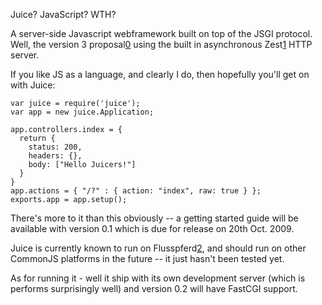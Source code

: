 Juice? JavaScript? WTH?

A server-side Javascript webframework built on top of the JSGI protocol. Well,
the version 3 proposal[0] using the built in asynchronous Zest[1] HTTP server.

If you like JS as a language, and clearly I do, then hopefully you'll get on
with Juice:

    var juice = require('juice');
    var app = new juice.Application;

    app.controllers.index = {
      return {
        status: 200,
        headers: {},
        body: ["Hello Juicers!"]
      }
    }
    app.actions = { "/?" : { action: "index", raw: true } };
    exports.app = app.setup();

There's more to it than this obviously -- a getting started guide will be
available with version 0.1 which is due for release on 20th Oct. 2009.

Juice is currently known to run on Flusspferd[2], and should run on other
CommonJS platforms in the future -- it just hasn't been tested yet.

As for running it - well it ship with its own development server (which is
performs surprisingly well) and version 0.2 will have FastCGI support.

[0]: http://wiki.commonjs.org/wiki/JSGI/Level0/A
[1]: http://www.github.com/ashb/Zest
[2]: http://flusspferd.org
